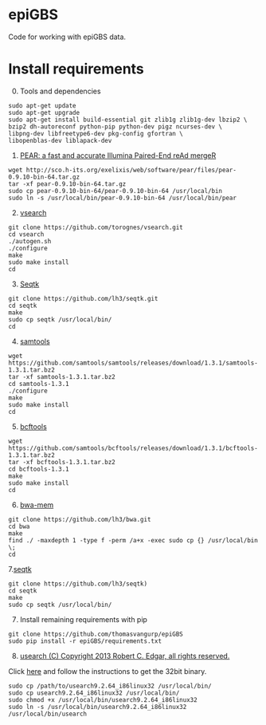 # epiGBS

Code for working with epiGBS data.

# Install requirements

0. Tools and dependencies

```SH
sudo apt-get update
sudo apt-get upgrade
sudo apt-get install build-essential git zlib1g zlib1g-dev lbzip2 \
bzip2 dh-autoreconf python-pip python-dev pigz ncurses-dev \
libpng-dev libfreetype6-dev pkg-config gfortran \
libopenblas-dev liblapack-dev
```

1. [PEAR: a fast and accurate Illumina Paired-End reAd mergeR](https://dx.doi.org/10.1093/bioinformatics/btt593)

```SH
wget http://sco.h-its.org/exelixis/web/software/pear/files/pear-0.9.10-bin-64.tar.gz
tar -xf pear-0.9.10-bin-64.tar.gz
sudo cp pear-0.9.10-bin-64/pear-0.9.10-bin-64 /usr/local/bin
sudo ln -s /usr/local/bin/pear-0.9.10-bin-64 /usr/local/bin/pear
```

2. [vsearch](https://github.com/torognes/vsearch)

```SH
git clone https://github.com/torognes/vsearch.git
cd vsearch
./autogen.sh
./configure
make
sudo make install
cd
```

3. [Seqtk](https://github.com/lh3/seqtk.git)

```SH
git clone https://github.com/lh3/seqtk.git
cd seqtk
make
sudo cp seqtk /usr/local/bin/
cd
```

4. [samtools](http://github.com/samtools/)

```SH
wget https://github.com/samtools/samtools/releases/download/1.3.1/samtools-1.3.1.tar.bz2
tar -xf samtools-1.3.1.tar.bz2
cd samtools-1.3.1
./configure
make
sudo make install
cd
```

5. [bcftools](http://samtools.github.io/bcftools/) 

```SH
wget https://github.com/samtools/bcftools/releases/download/1.3.1/bcftools-1.3.1.tar.bz2
tar -xf bcftools-1.3.1.tar.bz2
cd bcftools-1.3.1
make
sudo make install
cd
```

6. [bwa-mem](https://github.com/lh3/bwa)

```SH
git clone https://github.com/lh3/bwa.git
cd bwa
make
find ./ -maxdepth 1 -type f -perm /a+x -exec sudo cp {} /usr/local/bin \;
cd
```

7.[seqtk](https://github.com/lh3/seqtk)

```SH
git clone https://github.com/lh3/seqtk)
cd seqtk
make
sudo cp seqtk /usr/local/bin/
```
7. Install remaining requirements with pip

```SH
git clone https://github.com/thomasvangurp/epiGBS
sudo pip install -r epiGBS/requirements.txt
```









8. [usearch (C) Copyright 2013 Robert C. Edgar, all rights reserved.](http://drive5.com/usearch)

Click [here](http://drive5.com/usearch) and follow the instructions to get the 32bit binary.

```SH
sudo cp /path/to/usearch9.2.64_i86linux32 /usr/local/bin/
sudo cp usearch9.2.64_i86linux32 /usr/local/bin/
sudo chmod +x /usr/local/bin/usearch9.2.64_i86linux32
sudo ln -s /usr/local/bin/usearch9.2.64_i86linux32 /usr/local/bin/usearch
```




